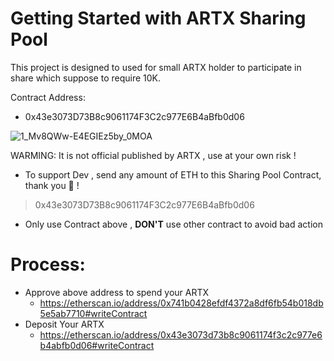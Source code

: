 # Getting Started with ARTX Sharing Pool

  This project is designed to used for small ARTX holder to participate in share which suppose to require 10K.
  
  Contract Address:
  * 0x43e3073D73B8c9061174F3C2c977E6B4aBfb0d06
  
  
  
  
  
 ![1_Mv8QWw-E4EGIEz5by_0MOA](https://user-images.githubusercontent.com/38970774/113503531-19adfb00-9565-11eb-87dd-9e09839d28e5.png)
 
 
 
 WARMING: It is not official published by ARTX , use at your own risk !



* To support Dev , send any amount of ETH to this Sharing Pool Contract, thank you 🦄 !
> 0x43e3073D73B8c9061174F3C2c977E6B4aBfb0d06

* Only use  Contract above , **DON'T** use other contract to avoid bad action 


# Process:
* Approve above address to spend your ARTX
  - https://etherscan.io/address/0x741b0428efdf4372a8df6fb54b018db5e5ab7710#writeContract
* Deposit Your ARTX 
  - https://etherscan.io/address/0x43e3073d73b8c9061174f3c2c977e6b4abfb0d06#writeContract

